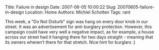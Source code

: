 Title: Failure in design
Date: 2007-06-05 10:00:22
Slug: 20070605-failure-in-design
Location: Home
Authors: Michiel Scholten
Tags: rant

<p>This week, a "Do Not Disturb" sign was hang on every door knob in our street. It was an advertisement for anti-burglary protection. However, this campaign could have very well a negative impact, as for example, a house across our street had it hanging there for two days straight - meaning that its owners wheren't there for that stretch. Nice hint for burglars :)</p>